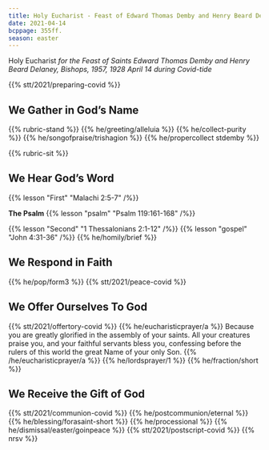```yaml
---
title: Holy Eucharist - Feast of Edward Thomas Demby and Henry Beard Delaney, Bishops
date: 2021-04-14
bcppage: 355ff.
season: easter
---
```

Holy Eucharist
_for the Feast of  Saints Edward Thomas Demby and Henry Beard Delaney,
Bishops, 1957, 1928
April 14
during Covid-tide_

{{% stt/2021/preparing-covid %}}

## We Gather in God’s Name
{{% rubric-stand %}}
{{% he/greeting/alleluia %}}
{{% he/collect-purity %}}
{{% he/songofpraise/trishagion %}}
{{% he/propercollect stdemby %}}

{{% rubric-sit %}}
## We Hear God’s Word
{{% lesson "First" "Malachi 2:5-7" /%}}

**The Psalm**
{{% lesson "psalm" "Psalm 119:161-168" /%}}

{{% lesson "Second" "1 Thessalonians 2:1-12" /%}}
{{% lesson "gospel" "John 4:31-36" /%}}
{{% he/homily/brief %}}

## We Respond in Faith
{{% he/pop/form3 %}}
{{% stt/2021/peace-covid %}}

## We Offer Ourselves To God
{{% stt/2021/offertory-covid %}}
{{% he/eucharisticprayer/a %}}
Because you are greatly glorified in the assembly of your saints. All your creatures praise you, and your faithful servants bless you, confessing before the rulers of this world the great Name of your only Son.
{{% /he/eucharisticprayer/a %}}
{{% he/lordsprayer/1 %}}
{{% he/fraction/short %}}

## We Receive the Gift of God
{{% stt/2021/communion-covid %}}
{{% he/postcommunion/eternal %}}
{{% he/blessing/forasaint-short %}}
{{% he/processional %}}
{{% he/dismissal/easter/goinpeace %}}
{{% stt/2021/postscript-covid %}}
{{% nrsv %}}
